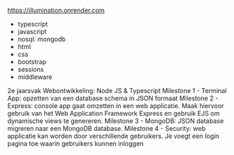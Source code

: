 https://illumination.onrender.com

* typescript
* javascript
* nosql: mongodb
* html
* css
* bootstrap
* sessions
* middleware

2e jaarsvak Webontwikkeling: Node JS & Typescript
Milestone 1 - Terminal App: opzetten van een database schema in JSON formaat
Milestone 2 - Express: console app gaat omzetten in een web applicatie. Maak hiervoor gebruik van het Web Application Framework Express en gebruik EJS om dynamische views te genereren.
Milestone 3 - MongoDB: JSON database migreren naar een MongoDB database.
Milestone 4 - Security: web applicatie kan worden door verschillende gebruikers. Je voegt een login pagina toe waarin gebruikers kunnen inloggen
